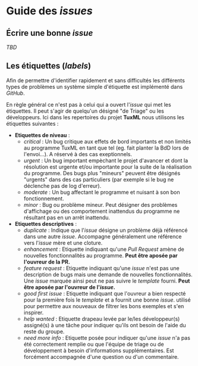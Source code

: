# Guide des *issues*

## Écrire une bonne *issue*

*TBD*

## Les étiquettes (*labels*)

Afin de permettre d'identifier rapidement et sans difficultés les différents types de problèmes un système simple d'étiquette est implémenté dans *GitHub*.

En règle général ce n'est pas à celui qui a ouvert l'*issue* qui met les étiquettes. Il peut s'agir de quelqu'un désigné "de Triage" ou les développeurs. Ici dans les repertoires du projet **TuxML** nous utilisons les étiquettes suivantes :
- **Etiquettes de niveau** :
  - *critical* : Un bug critique aux effets de bord importants et non limités au programme TuxML en tant que tel (eg. fait planter la BdD lors de l'envoi...). A réservé à des cas exeptionnels.
  - *urgent* : Un bug important empèchant le projet d'avancer et dont la résolution est urgente et/ou importante pour la suite de la réalisation du programme. Des bugs plus "mineurs" peuvent être désignés "urgents" dans des cas particuliers (par exemple si le bug ne déclenche pas de log d'erreur).
  - *moderate* : Un bug affectant le programme et nuisant à son bon fonctionnement.
  - *minor* : Bug ou problème mineur. Peut désigner des problèmes d'affichage ou des comportement inattendus du programme ne résultant pas en un arrêt inattendu.
- **Etiquettes descriptives** :
  - *duplicate* : Indique que l'*issue* désigne un problème déjà référencé dans une autre *issue*. Accompagne généralement une référence vers l'*issue* mère et une cloture.
  - *enhancement* : Etiquette indiquant qu'une *Pull Request* amène de nouvelles fonctionnalités au programme. **Peut être aposée par l'ouvreur de la PR.**
  - *feature request* : Etiquette indiquant qu'une *issue* n'est pas une description de bugs mais une demande de nouvelles fonctionnalités. Une *issue* marquée ainsi peut ne pas suivre le *template* fourni. **Peut être aposée par l'ouvreur de l'*issue*.**
  - *good first issue* : Etiquette indiquant que l'ouvreur a bien respecté pour la première fois le *template* et a fournit une bonne *issue*. utilisé pour permettre aux nouveaux de filtrer les bons exemples et s'en inspirer.
  - *help wanted* : Etiquette drapeau levée par le/les développeur(s) assigné(s) à une tâche pour indiquer qu'ils ont besoin de l'aide du reste du groupe.
  - *need more info* : Etiquette posée pour indiquer qu'une *issue* n'a pas été correctement remplie ou que l'équipe de triage ou de développement à besoin d'informations supplémentaires. Est forcément accompagnée d'une question ou d'un commentaire.
